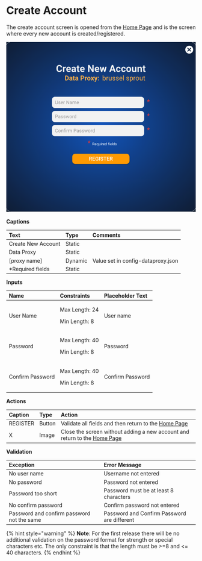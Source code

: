 # Create Account



The create account screen is opened from the [Home Page](home-page.md) and is the screen where every new account is created/registered.

![](../../.gitbook/assets/screen-shot-2020-03-25-at-2.57.58-pm.png)

**Captions**

| Text | Type | Comments |
| :--- | :--- | :--- |
| Create New Account | Static |   |
| Data Proxy | Static |   |
| \[proxy name\] | Dynamic | Value set in config-dataproxy.json |
| \*Required fields | Static |   |

**Inputs**

<table>
  <thead>
    <tr>
      <th style="text-align:left">Name</th>
      <th style="text-align:left">Constraints</th>
      <th style="text-align:left">Placeholder Text</th>
    </tr>
  </thead>
  <tbody>
    <tr>
      <td style="text-align:left">User Name</td>
      <td style="text-align:left">
        <p>Max Length: 24</p>
        <p>Min Length: 8</p>
      </td>
      <td style="text-align:left">User name</td>
    </tr>
    <tr>
      <td style="text-align:left">Password</td>
      <td style="text-align:left">
        <p>Max Length: 40</p>
        <p>Min Length: 8</p>
      </td>
      <td style="text-align:left">Password</td>
    </tr>
    <tr>
      <td style="text-align:left">Confirm Password</td>
      <td style="text-align:left">
        <p>Max Length: 40</p>
        <p>Min Length: 8</p>
      </td>
      <td style="text-align:left">Confirm Password</td>
    </tr>
  </tbody>
</table>

**Actions**

| Caption | Type | Action |
| :--- | :--- | :--- |
| REGISTER | Button | Validate all fields and then return to the [Home Page](home-page.md) |
| X | Image | Close the screen without adding a new account and return to the [Home Page](home-page.md) |

**Validation**

| **Exception** | Error Message |
| :--- | :--- |
| No user name | Username not entered |
| No password | Password not entered |
| Password too short | Password must be at least 8 characters |
| No confirm password | Confirm password not entered |
| Password and confirm password not the same | Password and Confirm Password are different |

{% hint style="warning" %}
**Note**: For the first release there will be no additional validation on the password format for strength or special characters etc. The only constraint is that the length must be &gt;=8 and &lt;= 40 characters.
{% endhint %}

